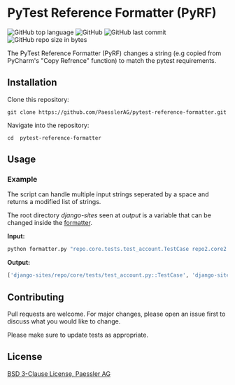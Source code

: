 # PyTest Reference Formatter (PyRF)
![GitHub top language](https://img.shields.io/github/languages/top/PaesslerAG/pytest-reference-formatter.svg)
![GitHub](https://img.shields.io/github/license/PaesslerAG/pytest-reference-formatter)
![GitHub last commit](https://img.shields.io/github/last-commit/PaesslerAG/pytest-reference-formatter.svg)
![GitHub repo size in bytes](https://img.shields.io/github/repo-size/PaesslerAG/pytest-reference-formatter.svg)


The PyTest Reference Formatter (PyRF) changes a string (e.g copied from PyCharm's "Copy Refrence" function) to match the pytest requirements.

## Installation

Clone this repository:

`git clone https://github.com/PaesslerAG/pytest-reference-formatter.git`

Navigate into the repository:

`cd  pytest-reference-formatter`


## Usage

### Example
The script can handle multiple input strings seperated by a space and returns a modified list of strings.

The root directory *django-sites* seen at *output* is a variable that can be changed inside the [formatter](pytest_reference_formatter/formatter.py).

**Input:**
```bash
python formatter.py "repo.core.tests.test_account.TestCase repo2.core2.tests2.test_account2.TestCase2.test_function"
```

**Output:**
```bash
['django-sites/repo/core/tests/test_account.py::TestCase', 'django-sites/repo2/core2/tests2/test_account2.py::TestCase2::test_function']
```

## Contributing
Pull requests are welcome. For major changes, please open an issue first to discuss what you would like to change.

Please make sure to update tests as appropriate.

## License
[BSD 3-Clause License, Paessler AG](https://github.com/PaesslerAG/pytest-reference-formatter/blob/master/LICENSE)

